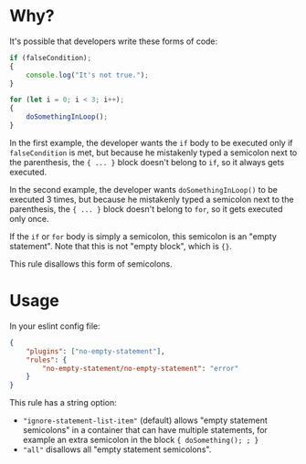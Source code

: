 # Why?

It's possible that developers write these forms of code:

```js
if (falseCondition);
{
    console.log("It's not true.");
}
```

```js
for (let i = 0; i < 3; i++);
{
    doSomethingInLoop();
}
```

In the first example, the developer wants the `if` body to be executed only if `falseCondition` is met, but because he mistakenly typed a semicolon next to the parenthesis, the `{ ... }` block doesn't belong to `if`, so it always gets executed.

In the second example, the developer wants `doSomethingInLoop()` to be executed 3 times, but because he mistakenly typed a semicolon next to the parenthesis, the `{ ... }` block doesn't belong to `for`, so it gets executed only once.

If the `if` or `for` body is simply a semicolon, this semicolon is an "empty statement". Note that this is not "empty block", which is `{}`.

This rule disallows this form of semicolons.

# Usage

In your eslint config file:

```json
{
    "plugins": ["no-empty-statement"],
    "rules": {
        "no-empty-statement/no-empty-statement": "error"
    }
}
```

This rule has a string option:

- `"ignore-statement-list-item"` (default) allows "empty statement semicolons" in a container that can have multiple statements, for example an extra semicolon in the block `{ doSomething(); ; }`
- `"all"` disallows all "empty statement semicolons".
